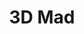 ---
mission_id: 3dmad
editorsChoice:
title: "3D Mad"
authors: 
    - "Len Bowers"
date:
filename: 
description:
cover: 
levelReplaced:	SECBASE
difficulty: no
bm:	no
fme: no
wax: no
three_do: no
voc: no
gmd: no
vue: no
lfd: no
base: "New level from scratch" 
editors: "DFUSE"

---